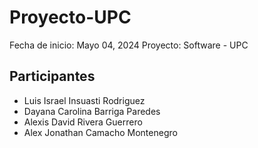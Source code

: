 # Proyecto-UPC

Fecha de inicio: Mayo 04, 2024
Proyecto: Software - UPC

## Participantes

- Luis Israel Insuasti Rodriguez
- Dayana Carolina Barriga Paredes
- Alexis David Rivera Guerrero
- Alex Jonathan Camacho Montenegro
